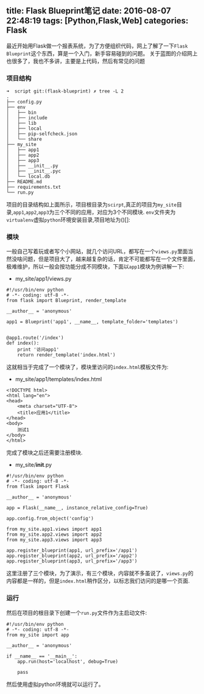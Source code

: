title: Flask Blueprint笔记
date: 2016-08-07 22:48:19
tags: [Python,Flask,Web]
categories: Flask
---
最近开始用Flask做一个报表系统，为了方便组织代码，网上了解了一下`Flask Blueprint`这个东西，算是一个入门，新手容易碰到的问题。
关于蓝图的介绍网上也很多了，我也不多讲，主要是上代码，然后有常见的问题

### 项目结构
```
➜  script git:(flask-blueprint) ✗ tree -L 2
.
├── config.py
├── env
│   ├── bin
│   ├── include
│   ├── lib
│   ├── local
│   ├── pip-selfcheck.json
│   └── share
├── my_site
│   ├── app1
│   ├── app2
│   ├── app3
│   ├── __init__.py
│   ├── __init__.pyc
│   └── local.db
├── README.md
├── requirements.txt
└── run.py
```
项目的目录结构如上面所示，项目根目录为`scirpt`,真正的项目为`my_site`目录,`app1`,`app2`,`app3`为三个不同的应用，对应为3个不同模块.
`env`文件夹为`virtualenv`虚拟`python`环境安装目录,项目地址为()[]:

### 模块
一般自己写着玩或者写个小网站，就几个访问URL，都写在一个`views.py`里面当然没啥问题，但是项目大了，越来越复杂的话，肯定不可能都写在一个文件里面，极难维护，所以一般会按功能分成不同模块，下面以`app1`模块为例讲解一下:

* my_site/app1/views.py

```
#!/usr/bin/env python
# -*- coding: utf-8 -*-
from flask import Blueprint, render_template

__author__ = 'anonymous'

app1 = Blueprint('app1', __name__, template_folder='templates')


@app1.route('/index')
def index():
    print '访问app1'
    return render_template('index.html')
```
这就相当于完成了一个模块了，模块里访问的`index.html`模板文件为:

* my_site/app1/templates/index.html

```
<!DOCTYPE html>
<html lang="en">
<head>
    <meta charset="UTF-8">
    <title>应用1</title>
</head>
<body>
    测试1
</body>
</html>
```
完成了模块之后还需要注册模块.

* my_site/__init__.py

```
#!/usr/bin/env python
# -*- coding: utf-8 -*-
from flask import Flask

__author__ = 'anonymous'

app = Flask(__name__, instance_relative_config=True)

app.config.from_object('config')

from my_site.app1.views import app1
from my_site.app2.views import app2
from my_site.app3.views import app3

app.register_blueprint(app1, url_prefix='/app1')
app.register_blueprint(app2, url_prefix='/app2')
app.register_blueprint(app3, url_prefix='/app3')

```
这里注册了三个模块，为了演示，有三个模块，内容就不多虽说了，`views.py`的内容都是一样的，但是`index.html`稍作区分，以标志我们访问的是哪一个页面.


### 运行
然后在项目的根目录下创建一个`run.py`文件作为主启动文件:
```
#!/usr/bin/env python
# -*- coding: utf-8 -*-
from my_site import app

__author__ = 'anonymous'

if __name__ == '__main__':
    app.run(host='localhost', debug=True)

    pass
```
然后使用虚拟python环境就可以运行了。
